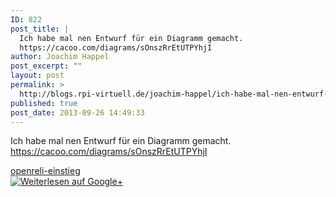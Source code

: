 ```yaml
---
ID: 822
post_title: |
  Ich habe mal nen Entwurf für ein Diagramm gemacht.
  https://cacoo.com/diagrams/sOnszRrEtUTPYhjI
author: Joachim Happel
post_excerpt: ""
layout: post
permalink: >
  http://blogs.rpi-virtuell.de/joachim-happel/ich-habe-mal-nen-entwurf-fuer-ein-diagramm-gemacht-httpscacoo-comdiagramssonszrretutpyhji/
published: true
post_date: 2013-09-26 14:49:33
---
```

Ich habe mal nen Entwurf für ein Diagramm gemacht.<br /><a href="https://cacoo.com/diagrams/sOnszRrEtUTPYhjI" class="ot-anchor" rel="nofollow">https://cacoo.com/diagrams/sOnszRrEtUTPYhjI</a>﻿<div class="g-crossposting-att"><div class="g-crossposting-att-title"><a href="https://cacoo.com/diagrams/sOnszRrEtUTPYhjI" target="_blank">openreli-einstieg</a></div><div class="g-crossposting-att-img" style="float:left"><a href="https://cacoo.com/diagrams/sOnszRrEtUTPYhjI" target="_blank"><img src="https://lh4.googleusercontent.com/proxy/S5mNODChpVg4W-_Lz_TxGmbpCvybmHnM9B5124rC777x0PWayOm1rK8xRhr20bUcmi5pfM5EToCYeGJlq0Gx=w120-h120" /></a></div><div class="g-crossposting-att-txt"></div></div><div class="g-crossposting-backlink"><a href="https://plus.google.com/116540735797820304001/posts/UoMCPr3AtgB" target="_blank">Weiterlesen auf Google+</a></div>